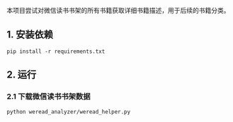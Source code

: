 本项目尝试对微信读书书架的所有书籍获取详细书籍描述，用于后续的书籍分类。

## 1. 安装依赖
```
pip install -r requirements.txt
```

## 2. 运行

### 2.1 下载微信读书书架数据

```bash
python weread_analyzer/weread_helper.py
```

